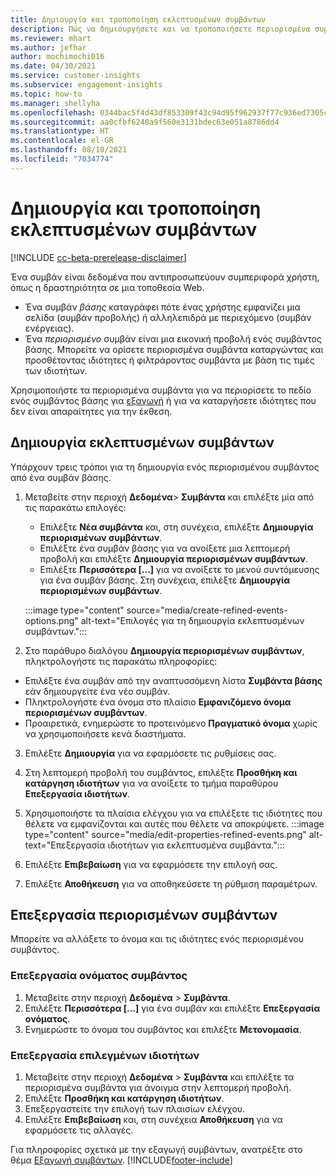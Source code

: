 ```yaml
---
title: Δημιουργία και τροποποίηση εκλεπτυσμένων συμβάντων
description: Πώς να δημιουργήσετε και να τροποποιήσετε περιορισμένα συμβάντα.
ms.reviewer: mhart
ms.author: jefhar
author: mochimochi016
ms.date: 04/30/2021
ms.service: customer-insights
ms.subservice: engagement-insights
ms.topic: how-to
ms.manager: shellyha
ms.openlocfilehash: 0344bac5f4d43df853309f43c94d95f962937f77c936ed7305c5de4a08835f04
ms.sourcegitcommit: aa0cfbf6240a9f560e3131bdec63e051a8786dd4
ms.translationtype: HT
ms.contentlocale: el-GR
ms.lasthandoff: 08/10/2021
ms.locfileid: "7034774"
---
```

# <a name="create-and-modify-refined-events"></a>Δημιουργία και τροποποίηση εκλεπτυσμένων συμβάντων

[!INCLUDE [cc-beta-prerelease-disclaimer](includes/cc-beta-prerelease-disclaimer.md)]


Ένα συμβάν είναι δεδομένα που αντιπροσωπεύουν συμπεριφορά χρήστη, όπως η δραστηριότητα σε μια τοποθεσία Web.

- Ένα συμβάν *βάσης* καταγράφει πότε ένας χρήστης εμφανίζει μια σελίδα (συμβάν προβολής) ή αλληλεπιδρά με περιεχόμενο (συμβάν ενέργειας).
- Ένα *περιορισμένο* συμβάν είναι μια εικονική προβολή ενός συμβάντος βάσης. Μπορείτε να ορίσετε περιορισμένα συμβάντα καταργώντας και προσθέτοντας ιδιότητες ή φιλτράροντας συμβάντα με βάση τις τιμές των ιδιοτήτων.

Χρησιμοποιήστε τα περιορισμένα συμβάντα για να περιορίσετε το πεδίο ενός συμβάντος βάσης για [εξαγωγή](export-events.md) ή για να καταργήσετε ιδιότητες που δεν είναι απαραίτητες για την έκθεση.

## <a name="create-refined-events"></a>Δημιουργία εκλεπτυσμένων συμβάντων

Υπάρχουν τρεις τρόποι για τη δημιουργία ενός περιορισμένου συμβάντος από ένα συμβάν βάσης. 

1. Μεταβείτε στην περιοχή **Δεδομένα**> **Συμβάντα** και επιλέξτε μία από τις παρακάτω επιλογές:
    - Επιλέξτε **Νέα συμβάντα** και, στη συνέχεια, επιλέξτε **Δημιουργία περιορισμένων συμβάντων**.
    - Επιλέξτε ένα συμβάν βάσης για να ανοίξετε μια λεπτομερή προβολή και επιλέξτε **Δημιουργία περιορισμένων συμβάντων**.
    - Επιλέξτε **Περισσότερα [...]** για να ανοίξετε το μενού συντόμευσης για ένα συμβάν βάσης. Στη συνέχεια, επιλέξτε **Δημιουργία περιορισμένων συμβάντων**.
    
    :::image type="content" source="media/create-refined-events-options.png" alt-text="Επιλογές για τη δημιουργία εκλεπτυσμένων συμβάντων.":::

1. Στο παράθυρο διαλόγου **Δημιουργία περιορισμένων συμβάντων**, πληκτρολογήστε τις παρακάτω πληροφορίες:

- Επιλέξτε ένα συμβάν από την αναπτυσσόμενη λίστα **Συμβάντα βάσης** εάν δημιουργείτε ένα νέο συμβάν.
- Πληκτρολογήστε ένα όνομα στο πλαίσιο **Εμφανιζόμενο όνομα περιορισμένων συμβάντων**.
- Προαιρετικά, ενημερώστε το προτεινόμενο **Πραγματικό όνομα** χωρίς να χρησιμοποιήσετε κενά διαστήματα.

3. Επιλέξτε **Δημιουργία** για να εφαρμόσετε τις ρυθμίσεις σας.

1. Στη λεπτομερή προβολή του συμβάντος, επιλέξτε **Προσθήκη και κατάργηση ιδιοτήτων** για να ανοίξετε το τμήμα παραθύρου **Επεξεργασία ιδιοτήτων**. 

1. Χρησιμοποιήστε τα πλαίσια ελέγχου για να επιλέξετε τις ιδιότητες που θέλετε να εμφανίζονται και αυτές που θέλετε να αποκρύψετε. 
   :::image type="content" source="media/edit-properties-refined-events.png" alt-text="Επεξεργασία ιδιοτήτων για εκλεπτυσμένα συμβάντα.":::

1. Επιλέξτε **Επιβεβαίωση** για να εφαρμόσετε την επιλογή σας.

1. Επιλέξτε **Αποθήκευση** για να αποθηκεύσετε τη ρύθμιση παραμέτρων.

## <a name="edit-refined-events"></a>Επεξεργασία περιορισμένων συμβάντων

Μπορείτε να αλλάξετε το όνομα και τις ιδιότητες ενός περιορισμένου συμβάντος.

### <a name="edit-event-name"></a>Επεξεργασία ονόματος συμβάντος

1. Μεταβείτε στην περιοχή **Δεδομένα** > **Συμβάντα**. 
1. Επιλέξτε **Περισσότερα [...]** για ένα συμβάν και επιλέξτε **Επεξεργασία ονόματος**.
1. Ενημερώστε το όνομα του συμβάντος και επιλέξτε **Μετονομασία**.

### <a name="edit-selected-properties"></a>Επεξεργασία επιλεγμένων ιδιοτήτων

1. Μεταβείτε στην περιοχή **Δεδομένα** > **Συμβάντα** και επιλέξτε τα περιορισμένα συμβάντα για άνοιγμα στην λεπτομερή προβολή.
1. Επιλέξτε **Προσθήκη και κατάργηση ιδιοτήτων**. 
1. Επεξεργαστείτε την επιλογή των πλαισίων ελέγχου.
1. Επιλέξτε **Επιβεβαίωση** και, στη συνέχεια **Αποθήκευση** για να εφαρμόσετε τις αλλαγές.

Για πληροφορίες σχετικά με την εξαγωγή συμβάντων, ανατρέξτε στο θέμα [Εξαγωγή συμβάντων](export-events.md).
[!INCLUDE[footer-include](../includes/footer-banner.md)]
